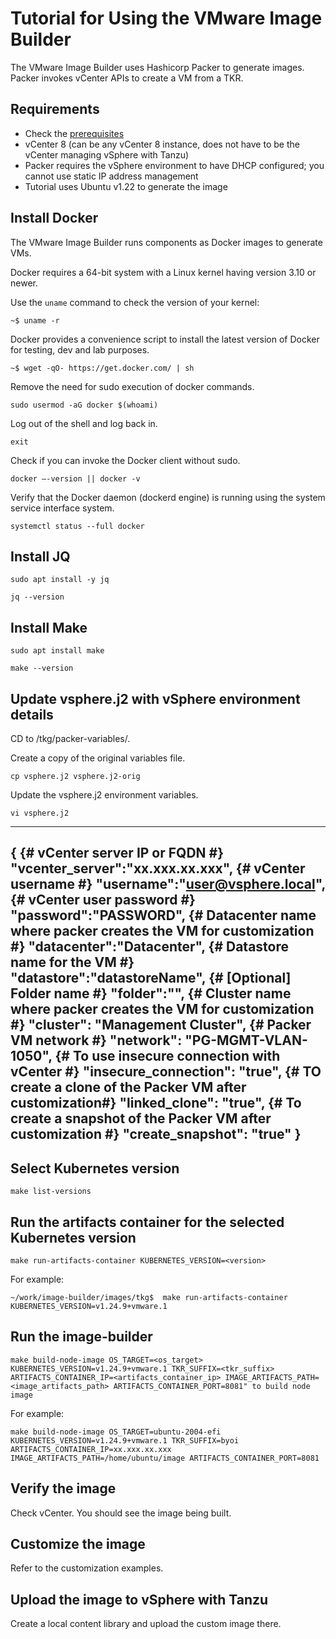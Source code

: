 # Tutorial for Using the VMware Image Builder

The VMware Image Builder uses Hashicorp Packer to generate images. Packer invokes vCenter APIs to create a VM from a TKR. 

## Requirements

- Check the [prerequisites](tkg#prerequisites)
- vCenter 8 (can be any vCenter 8 instance, does not have to be the vCenter managing vSphere with Tanzu)
- Packer requires the vSphere environment to have DHCP configured; you cannot use static IP address management
- Tutorial uses Ubuntu v1.22 to generate the image

## Install Docker

The VMware Image Builder runs components as Docker images to generate VMs.

Docker requires a 64-bit system with a Linux kernel having version 3.10 or newer. 

Use the `uname` command to check the version of your kernel:

```
~$ uname -r
```

Docker provides a convenience script to install the latest version of Docker for testing, dev and lab purposes. 

```
~$ wget -qO- https://get.docker.com/ | sh
```

Remove the need for sudo execution of docker commands.  

```
sudo usermod -aG docker $(whoami)
```

Log out of the shell and log back in.

```
exit
```

Check if you can invoke the Docker client without sudo.

```
docker –-version || docker -v
```

Verify that the Docker daemon (dockerd engine) is running using the system service interface system.

```
systemctl status --full docker
```

## Install JQ

```
sudo apt install -y jq
```

```
jq --version
```

## Install Make

```
sudo apt install make
```

```
make --version
```

## Update vsphere.j2 with vSphere environment details

CD to /tkg/packer-variables/.

Create a copy of the original variables file.

```
cp vsphere.j2 vsphere.j2-orig

```

Update the vsphere.j2 environment variables.

```
vi vsphere.j2
```

---
{
    {# vCenter server IP or FQDN #}
    "vcenter_server":"xx.xxx.xx.xxx",
    {# vCenter username #}
    "username":"user@vsphere.local",
    {# vCenter user password #}
    "password":"PASSWORD",
    {# Datacenter name where packer creates the VM for customization #}
    "datacenter":"Datacenter",
    {# Datastore name for the VM #}
    "datastore":"datastoreName",
    {# [Optional] Folder name #}
    "folder":"",
    {# Cluster name where packer creates the VM for customization #}
    "cluster": "Management Cluster",
    {# Packer VM network #}
    "network": "PG-MGMT-VLAN-1050",
    {# To use insecure connection with vCenter  #}
    "insecure_connection": "true",
    {# TO create a clone of the Packer VM after customization#}
    "linked_clone": "true",
    {# To create a snapshot of the Packer VM after customization #}
    "create_snapshot": "true"
}
---

## Select Kubernetes version

```
make list-versions
```

## Run the artifacts container for the selected Kubernetes version

```
make run-artifacts-container KUBERNETES_VERSION=<version>
```

For example:

```
~/work/image-builder/images/tkg$  make run-artifacts-container KUBERNETES_VERSION=v1.24.9+vmware.1
```

## Run the image-builder


```
make build-node-image OS_TARGET=<os_target> KUBERNETES_VERSION=v1.24.9+vmware.1 TKR_SUFFIX=<tkr_suffix> ARTIFACTS_CONTAINER_IP=<artifacts_container_ip> IMAGE_ARTIFACTS_PATH=<image_artifacts_path> ARTIFACTS_CONTAINER_PORT=8081" to build node image
```

For example:

```
make build-node-image OS_TARGET=ubuntu-2004-efi KUBERNETES_VERSION=v1.24.9+vmware.1 TKR_SUFFIX=byoi ARTIFACTS_CONTAINER_IP=xx.xxx.xx.xxx IMAGE_ARTIFACTS_PATH=/home/ubuntu/image ARTIFACTS_CONTAINER_PORT=8081
```

## Verify the image

Check vCenter. You should see the image being built.

## Customize the image

Refer to the customization examples.

## Upload the image to vSphere with Tanzu

Create a local content library and upload the custom image there.